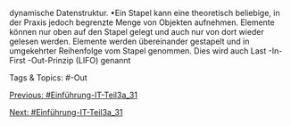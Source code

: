 dynamische Datenstruktur. 
•Ein Stapel kann eine theoretisch beliebige, in der Praxis jedoch begrenzte Menge von Objekten aufnehmen. 
Elemente können nur oben auf den Stapel gelegt und auch nur von dort wieder gelesen werden. Elemente 
werden übereinander gestapelt und in umgekehrter Reihenfolge vom Stapel genommen. Dies wird auch Last -In-
First -Out-Prinzip (LIFO) genannt

   Tags & Topics:
   #-Out

[Previous: #Einführung-IT-Teil3a_31](Einführung-IT-Teil3a_31.md)

[Next: #Einführung-IT-Teil3a_31](Einführung-IT-Teil3a_31.md)
